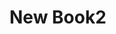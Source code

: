 # New Book2

```julia (editor=true, logging=false, output=true)

```

```julia (editor=true, logging=false, output=true)

```
